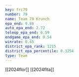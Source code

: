 ```yaml
---
key: frc79
number: 79
name: Team 79 Krunch
epa_end: 9.86
auto_epa_end: 2.72
teleop_epa_end: 6.59
endgame_epa_end: 0.54
winrate: 0.45
district_epa_rank: 1215
district_epa_percentile: 0.3254
type: Team
---
```

[[2024flor]]
[[2024flta]]
